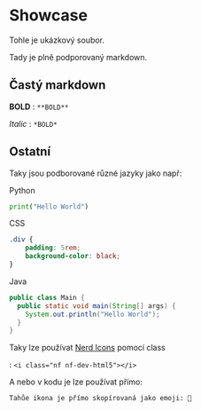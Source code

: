# Showcase

Tohle je ukázkový soubor.

Tady je plně podporovaný markdown.

## Častý markdown

**BOLD** : `**BOLD**`

*Italic* : `*BOLD*`

## Ostatní

Taky jsou podborované různé jazyky jako např:

Python

```python
print("Hello World")
```

CSS

```css
.div {
    padding: 5rem;
    background-color: black;
}
```

Java

```java
public class Main {
  public static void main(String[] args) {
    System.out.println("Hello World");
  }
}
```

Taky lze používat [Nerd Icons](https://www.nerdfonts.com/cheat-sheet) pomocí class

<i class="nf nf-dev-html5"></i> : `<i class="nf nf-dev-html5"></i>`

A nebo v kodu je lze používat přímo:
```
Tahůe ikona je přímo skopírovaná jako emoji: 
```
